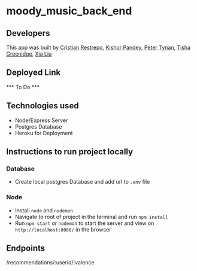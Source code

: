 # moody_music_back_end

## Developers
This app was built by [Cristian Restrepo](https://github.com/c23-repo), [Kishor Pandey](https://github.com/kishorpan2), [Peter Tynan](https://github.com/pettynan), [Tisha Greenidge](https://github.com/tgreenidge), [Xia Liu](https://github.com/xialiu1988)

## Deployed Link
*** To Do ***

## Technologies used
- Node/Express Server
- Postgres Database
- Heroku for Deployment

## Instructions to run project locally
### Database
 - Create local postgres Database and add url to `.env` file


### Node
- Install `node` and `nodemon`
- Navigate to root of project in the terminal and run `npm install`
- Run `npm start` or `nodemon` to start the server and view on `http://localhost:8080/` in the browser

## Endpoints
/recommendations/:userid/:valence
